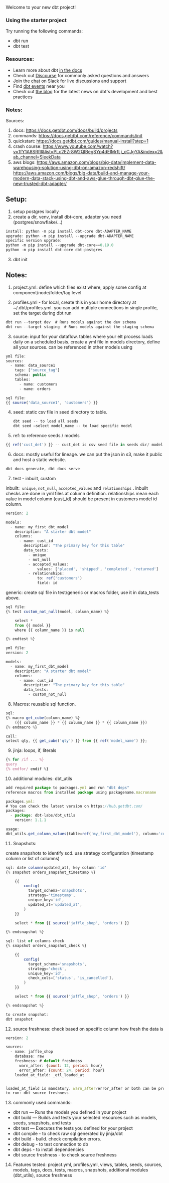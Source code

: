 Welcome to your new dbt project!

### Using the starter project

Try running the following commands:

- dbt run
- dbt test

### Resources:

- Learn more about dbt [in the docs](https://docs.getdbt.com/docs/introduction)
- Check out [Discourse](https://discourse.getdbt.com/) for commonly asked questions and answers
- Join the [chat](https://community.getdbt.com/) on Slack for live discussions and support
- Find [dbt events](https://events.getdbt.com) near you
- Check out [the blog](https://blog.getdbt.com/) for the latest news on dbt's development and best practices

### Notes:

Sources:

1. docs: https://docs.getdbt.com/docs/build/projects
2. commands: https://docs.getdbt.com/reference/commands/init
3. quickstart: https://docs.getdbt.com/guides/manual-install?step=1
4. crash course: https://www.youtube.com/watch?v=1fY1A8SRflI&list=PLc2EZr8W2QIBegSYp4dEIMrfLj_cCJgYA&index=2&ab_channel=SleekData
5. aws blogs:
   https://aws.amazon.com/blogs/big-data/implement-data-warehousing-solution-using-dbt-on-amazon-redshift/
   https://aws.amazon.com/blogs/big-data/build-and-manage-your-modern-data-stack-using-dbt-and-aws-glue-through-dbt-glue-the-new-trusted-dbt-adapter/

## Setup:

1. setup postgres locally
2. create a dir, venv, install dbt-core, adapter you need (postgres/snowflake/…)

```jsx
install: python -m pip install dbt-core dbt-ADAPTER_NAME
upgrade: python -m pip install --upgrade dbt-ADAPTER_NAME
specific version upgrade:
python -m pip install --upgrade dbt-core==0.19.0
python -m pip install dbt-core dbt-postgres
```

3. dbt init

## Notes:

1. project.yml: define which files exist where, apply some config at component/node/folder/tag level

2. profiles.yml - for local, create this in your home directory at ~/.dbt/profiles.yml. you can add multiple connections in single profile, set the target during dbt run

```jsx
dbt run --target dev  # Runs models against the dev schema
dbt run --target staging  # Runs models against the staging schema
```

3. source: input for your dataflow. tables where your elt process loads daily on a scheduled basis. create a yml file in models directory, define all your sources. can be referenced in other models using

```jsx
yml file:
sources:
  - name: data_source1
    tags: ["source_tag"]
    schema: public
    tables:
      - name: customers
      - name: orders

sql file:
{{ source('data_source1', 'customers') }}
```

4. seed: static csv file in seed directory to table.

   ```jsx
   dbt seed -- to load all seeds
   dbt seed —select model_name -- to load specific model
   ```

5. ref: to reference seeds / models

```jsx
{{ ref('cust_det') }} -- cust_det is csv seed file in seeds dir/ model
```

6. docs: mostly useful for lineage. we can put the json in s3, make it public and host a static website.

```jsx
dbt docs generate, dbt docs serve
```

7. test - inbuilt, custom

inbuilt:  `unique`, `not_null`, `accepted_values` and `relationships` . inbuilt checks are done in yml files at column definition. relationships mean each value in model column (cust_id) should be present in customers model id column.

```jsx
version: 2

models:
  - name: my_first_dbt_model
    description: "A starter dbt model"
    columns:
      - name: cust_id
        description: "The primary key for this table"
        data_tests:
          - unique
          - not_null
          - accepted_values:
              values: ['placed', 'shipped', 'completed', 'returned']
          - relationships:
              to: ref('customers')
              field: id
```

generic: create sql file in test/generic or macros folder, use it in data_tests above.

```jsx
sql file:
{% test custom_not_null(model, column_name) %}

    select *
    from {{ model }}
    where {{ column_name }} is null

{% endtest %}

yml file:
version: 2

models:
  - name: my_first_dbt_model
    description: "A starter dbt model"
    columns:
      - name: cust_id
        description: "The primary key for this table"
        data_tests:
          - custom_not_null
```

8. Macros: reusable sql function.

```jsx
sql:
{% macro get_cube(column_name) %}
    ({{ column_name }} * {{ column_name }} * {{ column_name }})
{% endmacro %}

call:
select qty, {{ get_cube('qty') }} from {{ ref('model_name') }};
```

9. jinja: loops, if, literals

```jsx
{% for /if ... %}
query
{% endfor/ endif %}
```

10. additional modules: dbt_utils

```jsx
add required package to packages.yml and run "dbt deps"
reference macros from installed package using packagename.macroname

packages.yml:
# You can check the latest version on https://hub.getdbt.com/
packages:
  - package: dbt-labs/dbt_utils
    version: 1.1.1

usage:
dbt_utils.get_column_values(table=ref('my_first_dbt_model'), column='cust_state')
```

11. Snapshots:

create snapshots to identify scd. use strategy configuration (timestamp column or list of columns)

```jsx
sql: date column(updated_at), key column 'id'
{% snapshot orders_snapshot_timestamp %}

    {{
        config(
          target_schema='snapshots',
          strategy='timestamp',
          unique_key='id',
          updated_at='updated_at',
        )
    }}

    select * from {{ source('jaffle_shop', 'orders') }}

{% endsnapshot %}

sql: list of columns check
{% snapshot orders_snapshot_check %}

    {{
        config(
          target_schema='snapshots',
          strategy='check',
          unique_key='id',
          check_cols=['status', 'is_cancelled'],
        )
    }}

    select * from {{ source('jaffle_shop', 'orders') }}

{% endsnapshot %}

to create snapshot:
dbt snapshot
```

12. source freshness: check based on specific column how fresh the data is

```jsx
version: 2

sources:
  - name: jaffle_shop
    database: raw
    freshness: # default freshness
      warn_after: {count: 12, period: hour}
      error_after: {count: 24, period: hour}
    loaded_at_field: _etl_loaded_at


loaded_at_field is mandatory. warn_after/error_after or both can be provided.
to run: dbt source freshness
```

13. commonly used commands:

- dbt run — Runs the models you defined in your project
- dbt build — Builds and tests your selected resources such as models, seeds, snapshots, and tests
- dbt test — Executes the tests you defined for your project
- dbt compile - to check raw sql generated by jinja/dbt
- dbt build - build. check compilation errors.
- dbt debug - to test connection to db
- dbt deps - to install dependencies
- dbt source freshness - to check source freshness

14. Features tested:
    project.yml, profiles.yml, views, tables, seeds, sources, models, tags, docs, tests, macros, snapshots, additional modules (dbt_utils), source freshness
